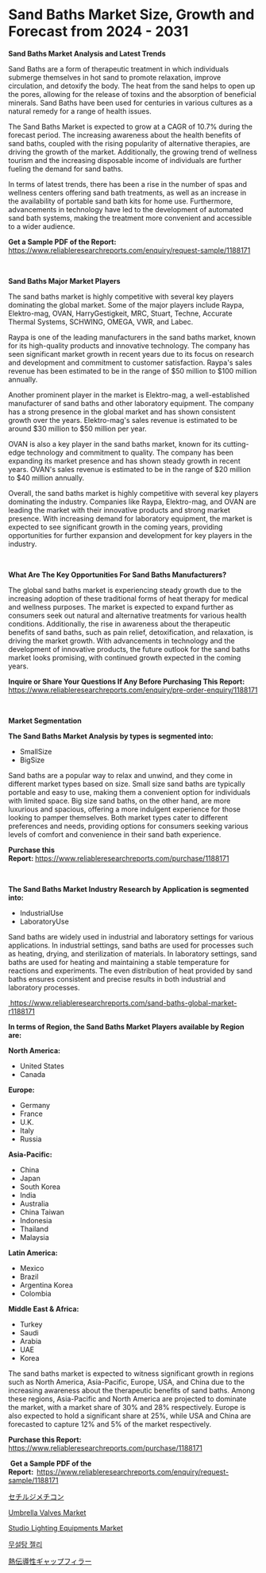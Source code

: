 <p><h1>Sand Baths Market Size, Growth and Forecast from 2024 - 2031</h1></p><p><strong>Sand Baths Market Analysis and Latest Trends</strong></p>
<p><p>Sand Baths are a form of therapeutic treatment in which individuals submerge themselves in hot sand to promote relaxation, improve circulation, and detoxify the body. The heat from the sand helps to open up the pores, allowing for the release of toxins and the absorption of beneficial minerals. Sand Baths have been used for centuries in various cultures as a natural remedy for a range of health issues.</p><p>The Sand Baths Market is expected to grow at a CAGR of 10.7% during the forecast period. The increasing awareness about the health benefits of sand baths, coupled with the rising popularity of alternative therapies, are driving the growth of the market. Additionally, the growing trend of wellness tourism and the increasing disposable income of individuals are further fueling the demand for sand baths.</p><p>In terms of latest trends, there has been a rise in the number of spas and wellness centers offering sand bath treatments, as well as an increase in the availability of portable sand bath kits for home use. Furthermore, advancements in technology have led to the development of automated sand bath systems, making the treatment more convenient and accessible to a wider audience.</p></p>
<p><strong>Get a Sample PDF of the Report:&nbsp;</strong> <a href="https://www.reliableresearchreports.com/enquiry/request-sample/1188171">https://www.reliableresearchreports.com/enquiry/request-sample/1188171</a></p>
<p>&nbsp;</p>
<p><strong>Sand Baths Major Market Players</strong></p>
<p><p>The sand baths market is highly competitive with several key players dominating the global market. Some of the major players include Raypa, Elektro-mag, OVAN, HarryGestigkeit, MRC, Stuart, Techne, Accurate Thermal Systems, SCHWING, OMEGA, VWR, and Labec. </p><p>Raypa is one of the leading manufacturers in the sand baths market, known for its high-quality products and innovative technology. The company has seen significant market growth in recent years due to its focus on research and development and commitment to customer satisfaction. Raypa's sales revenue has been estimated to be in the range of $50 million to $100 million annually.</p><p>Another prominent player in the market is Elektro-mag, a well-established manufacturer of sand baths and other laboratory equipment. The company has a strong presence in the global market and has shown consistent growth over the years. Elektro-mag's sales revenue is estimated to be around $30 million to $50 million per year.</p><p>OVAN is also a key player in the sand baths market, known for its cutting-edge technology and commitment to quality. The company has been expanding its market presence and has shown steady growth in recent years. OVAN's sales revenue is estimated to be in the range of $20 million to $40 million annually.</p><p>Overall, the sand baths market is highly competitive with several key players dominating the industry. Companies like Raypa, Elektro-mag, and OVAN are leading the market with their innovative products and strong market presence. With increasing demand for laboratory equipment, the market is expected to see significant growth in the coming years, providing opportunities for further expansion and development for key players in the industry.</p></p>
<p>&nbsp;</p>
<p><strong>What Are The Key Opportunities For Sand Baths Manufacturers?</strong></p>
<p><p>The global sand baths market is experiencing steady growth due to the increasing adoption of these traditional forms of heat therapy for medical and wellness purposes. The market is expected to expand further as consumers seek out natural and alternative treatments for various health conditions. Additionally, the rise in awareness about the therapeutic benefits of sand baths, such as pain relief, detoxification, and relaxation, is driving the market growth. With advancements in technology and the development of innovative products, the future outlook for the sand baths market looks promising, with continued growth expected in the coming years.</p></p>
<p><strong>Inquire or Share Your Questions If Any Before Purchasing This Report:</strong> <a href="https://www.reliableresearchreports.com/enquiry/pre-order-enquiry/1188171">https://www.reliableresearchreports.com/enquiry/pre-order-enquiry/1188171</a></p>
<p>&nbsp;</p>
<p><strong>Market Segmentation</strong></p>
<p><strong>The Sand Baths Market Analysis by types is segmented into:</strong></p>
<p><ul><li>SmallSize</li><li>BigSize</li></ul></p>
<p><p>Sand baths are a popular way to relax and unwind, and they come in different market types based on size. Small size sand baths are typically portable and easy to use, making them a convenient option for individuals with limited space. Big size sand baths, on the other hand, are more luxurious and spacious, offering a more indulgent experience for those looking to pamper themselves. Both market types cater to different preferences and needs, providing options for consumers seeking various levels of comfort and convenience in their sand bath experience.</p></p>
<p><strong>Purchase this Report:&nbsp;</strong><a href="https://www.reliableresearchreports.com/purchase/1188171">https://www.reliableresearchreports.com/purchase/1188171</a></p>
<p>&nbsp;</p>
<p><strong>The Sand Baths Market Industry Research by Application is segmented into:</strong></p>
<p><ul><li>IndustrialUse</li><li>LaboratoryUse</li></ul></p>
<p><p>Sand baths are widely used in industrial and laboratory settings for various applications. In industrial settings, sand baths are used for processes such as heating, drying, and sterilization of materials. In laboratory settings, sand baths are used for heating and maintaining a stable temperature for reactions and experiments. The even distribution of heat provided by sand baths ensures consistent and precise results in both industrial and laboratory processes.</p></p>
<p><a href="https://www.reliableresearchreports.com/sand-baths-global-market-r1188171">&nbsp;https://www.reliableresearchreports.com/sand-baths-global-market-r1188171</a></p>
<p><strong>In terms of Region, the Sand Baths Market Players available by Region are:</strong></p>
<p>
    <p> <strong> North America: </strong>
        <ul>
            <li>United States</li>
            <li>Canada</li>
        </ul>
        </p> 
    <p> <strong> Europe: </strong>
        <ul>
            <li>Germany</li>
            <li>France</li>
            <li>U.K.</li>
            <li>Italy</li>
            <li>Russia</li>
        </ul>
        </p> 
    <p> <strong> Asia-Pacific: </strong>
        <ul>
            <li>China</li>
            <li>Japan</li>
            <li>South Korea</li>
            <li>India</li>
            <li>Australia</li>
            <li>China Taiwan</li>
            <li>Indonesia</li>
            <li>Thailand</li>
            <li>Malaysia</li>
        </ul>
        </p> 
    <p> <strong> Latin America: </strong>
        <ul>
            <li>Mexico</li>
            <li>Brazil</li>
            <li>Argentina Korea</li>
            <li>Colombia</li>
        </ul>
        </p> 
    <p> <strong> Middle East & Africa: </strong>
        <ul>
            <li>Turkey</li>
            <li>Saudi</li>
            <li>Arabia</li>
            <li>UAE</li>
            <li>Korea</li>
        </ul>
    </p>
    </p>
<p><p>The sand baths market is expected to witness significant growth in regions such as North America, Asia-Pacific, Europe, USA, and China due to the increasing awareness about the therapeutic benefits of sand baths. Among these regions, Asia-Pacific and North America are projected to dominate the market, with a market share of 30% and 28% respectively. Europe is also expected to hold a significant share at 25%, while USA and China are forecasted to capture 12% and 5% of the market respectively.</p></p>
<p><strong>Purchase this Report: </strong><a href="https://www.reliableresearchreports.com/purchase/1188171">https://www.reliableresearchreports.com/purchase/1188171</a></p>
<p>&nbsp;<strong>Get a Sample PDF of the Report:&nbsp;&nbsp;</strong><a href="https://www.reliableresearchreports.com/enquiry/request-sample/1188171">https://www.reliableresearchreports.com/enquiry/request-sample/1188171</a></p>
<p><strong></strong></p>
<p><p><a href="https://github.com/alyle7648/Market-Research-Report-List-1/blob/main/6080060159507.md">セチルジメチコン</a></p><p><a href="https://github.com/ajohirul8010/Market-Research-Report-List-1/blob/main/umbrella-valves-market.md">Umbrella Valves Market</a></p><p><a href="https://github.com/jahid123ahm/Market-Research-Report-List-1/blob/main/studio-lighting-equipments-market.md">Studio Lighting Equipments Market</a></p><p><a href="https://github.com/tukangkrupk/Market-Research-Report-List-1/blob/main/5179024171034.md">무설탕 젤리</a></p><p><a href="https://github.com/leigh4852023/Market-Research-Report-List-1/blob/main/8407959159508.md">熱伝導性ギャップフィラー</a></p></p>